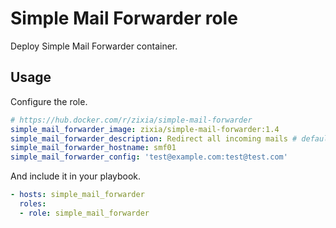 # Simple Mail Forwarder role

Deploy Simple Mail Forwarder container.

## Usage

Configure the role.

```yml
# https://hub.docker.com/r/zixia/simple-mail-forwarder
simple_mail_forwarder_image: zixia/simple-mail-forwarder:1.4
simple_mail_forwarder_description: Redirect all incoming mails # default: Simple Mail Forwarder
simple_mail_forwarder_hostname: smf01
simple_mail_forwarder_config: 'test@example.com:test@test.com'
```

And include it in your playbook.

```yml
- hosts: simple_mail_forwarder
  roles:
  - role: simple_mail_forwarder
```
